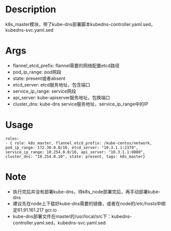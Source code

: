 Description  
====
k8s_master模块，带了kube-dns部署脚本kubedns-controller.yaml.sed， kubedns-svc.yaml.sed

Args  
====
* flannel_etcd_prefix: flannel需要的网络配置etcd路径 
* pod_ip_range: pod网段
* state: present或者absent
* etcd_server: etcd服务地址，包含端口
* service_ip_range: service网段 
* api_server: kube-apiserver服务地址，包换端口
* cluster_dns: kube-dns service服务地址，service_ip_range中的IP

Usage   
====
```
roles:  
- { role: k8s_master, flannel_etcd_prefix: /kube-centos/network, pod_ip_range: 172.30.0.0/16, etcd_server: "10.3.1.1:2379", service_ip_range: 10.254.0.0/16, api_server: "10.3.1.1:8080", cluster_dns: "10.254.0.10", state: present, tags: k8s_master}
```

Note   
====
* 执行完后并没有部署kube-dns，待k8s_node部署完后，再手动部署kube-dns
* 建议先在node上下载好kube-dns需要的镜像，或者在node的/etc/hosts中绑定61.91.161.217 gcr.io
* kube-dns部署文件在master的/usr/local/src下：kubedns-controller.yaml.sed，kubedns-svc.yaml.sed
